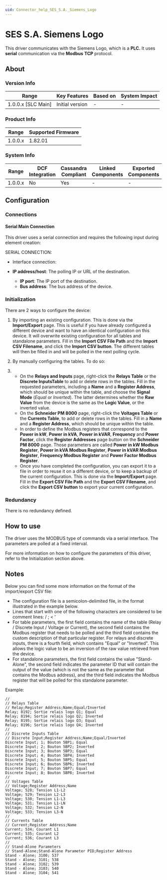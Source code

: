 ```yaml
---
uid: Connector_help_SES_S.A._Siemens_Logo
---
```


# SES S.A. Siemens Logo

This driver communicates with the Siemens Logo, which is a **PLC.** It uses **serial** communication via the **Modbus** **TCP** protocol.

## About

### Version Info

| **Range**            | **Key Features** | **Based on** | **System Impact** |
|----------------------|------------------|--------------|-------------------|
| 1.0.0.x \[SLC Main\] | Initial version  | \-           | \-                |

### Product Info

| **Range** | **Supported Firmware** |
|-----------|------------------------|
| 1.0.0.x   | 1.82.01                |

### System Info

| **Range** | **DCF Integration** | **Cassandra Compliant** | **Linked Components** | **Exported Components** |
|-----------|---------------------|-------------------------|-----------------------|-------------------------|
| 1.0.0.x   | No                  | Yes                     | \-                    | \-                      |

## Configuration

### Connections

#### Serial Main Connection

This driver uses a serial connection and requires the following input during element creation:

SERIAL CONNECTION:

- Interface connection:

- **IP address/host**: The polling IP or URL of the destination.
  - **IP port**: The IP port of the destination.
  - **Bus address**: The bus address of the device.

### Initialization

There are 2 ways to configure the device:

1.  By importing an existing configuration.
    This is done via the **Import/Export** page. This is useful if you have already configured a different device and want to have an identical configuration on this device. It will overwrite existing configuration for all tables and standalone parameters.
    Fill in the **Import CSV File Path** and the **Import CSV Filename**, and click the **Import CSV button**. The different tables will then be filled in and will be polled in the next polling cycle.

2.  By manually configuring the tables.
    To do so:

3.  - On the **Relays and Inputs** page, right-click the **Relays Table** or the **Discrete InputsTable** to add or delete rows in the tables.
      Fill in the requested parameters, including a **Name** and a **Register Address**, which should be unique within the table, and choose the **Signal Mode** (*Equal* or *Inverted*).
      The latter determines whether the **Raw Value** from the device is the same as the **Logic Value**, or the inverted value.
    - On the **Schneider PM 8000** page, right-click the **Voltages Table** or the **Currents Table**, to add or delete rows in the tables.
      Fill in a **Name** and a **Register Address**, which should be unique within the table.
    - In order to define the Modbus registers that correspond to the **Power in kW**, **Power in kVA**, **Power in kVAR**, **Frequency** and **Power Factor**, click the **Register Addresses** page button on the **Schneider PM 8000** page.
      Those parameters are called **Power in kW Modbus Register**, **Power in kVA Modbus Register**, **Power in kVAR Modbus Register**, **Frequency Modbus Register** and **Power Factor Modbus Register**.
    - Once you have completed the configuration, you can export it to a file in order to reuse it on a different device, or to keep a backup of the current configuration. This is done via the **Import/Export** page.
      Fill in the **Export CSV File Path** and the **Export CSV Filename**, and click the **Export CSV button** to export your current configuration.

### Redundancy

There is no redundancy defined.

## How to use

The driver uses the MODBUS type of commands via a serial interface. The parameters are polled at a fixed interval.

For more information on how to configure the parameters of this driver, refer to the Initialization section above.

## Notes

Below you can find some more information on the format of the import/export CSV file:

- The configuration file is a semicolon-delimited file, in the format illustrated in the example below.
- Lines that start with one of the following characters are considered to be comment lines: / ; \< '
- For table parameters, the first field contains the name of the table (Relay / Discrete Input / Voltage or Current), the second field contains the Modbus register that needs to be polled and the third field contains the custom description of that particular register. For relays and discrete inputs, there is a fourth field, which contains "Equal" or "Inverted". This allows the logic value to be an inversion of the raw value retrieved from the device.
- For standalone parameters, the first field contains the value "Stand-Alone", the second field indicates the parameter ID that will contain the output of the value (which is not the same as the parameter that contains the Modbus address), and the third field indicates the Modbus register that will be polled for this standalone parameter.

Example:

    //
    // Relays Table
    // Relay;Register Address;Name;Equal/Inverted
    Relay; 8192; Sortie relais logo Q1; Equal
    Relay; 8194; Sortie relais logo Q2; Inverted
    Relay; 8195; Sortie relais logo Q3; Equal
    Relay; 8196; Sortie relais logo Q4; Inverted
    //
    // Discrete Inputs Table
    // Discrete Input;Register Address;Name;Equal/Inverted
    Discrete Input; 1; Bouton 5BP1; Equal
    Discrete Input; 2; Bouton 5BP2; Inverted
    Discrete Input; 3; Bouton 5BP3; Equal
    Discrete Input; 4; Bouton 5BP4; Inverted
    Discrete Input; 5; Bouton 5BP5; Equal
    Discrete Input; 6; Bouton 5BP6; Inverted
    Discrete Input; 7; Bouton 5BP7; Equal
    Discrete Input; 8; Bouton 5BP8; Inverted
    //
    // Voltages Table
    // Voltage;Register Address;Name
    Voltage; 528; Tension L1-L2
    Voltage; 529; Tension L2-L3
    Voltage; 530; Tension L1-L3
    Voltage; 531; Tension L1-LN
    Voltage; 532; Tension L2-N
    Voltage; 533; Tension L3-N
    //
    // Currents Table
    // Current;Register Address;Name
    Current; 534; Courant L1
    Current; 535; Courant L2
    Current; 536; Courant L3
    //
    // Stand-Alone Parameters
    // Stand-Alone;Stand-Alone Parameter PID;Register Address
    Stand - Alone; 3100; 537
    Stand - Alone; 3101; 538
    Stand - Alone; 3102; 539
    Stand - Alone; 3103; 540
    Stand - Alone; 3104; 541
